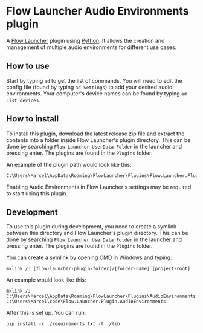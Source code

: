 # Flow Launcher Audio Environments plugin

A [Flow Launcher](https://www.flowlauncher.com/) plugin using [Python](https://www.python.org/). It allows the creation and management of multiple audio environments for different use cases.

## How to use

Start by typing `ad` to get the list of commands. You will need to edit the config file (found by typing `ad Settings`) to add your desired audio environments. Your computer's device names can be found by typing `ad List devices`.

## How to install

To install this plugin, download the latest release zip file and extract the contents into a folder inside Flow Launcher's plugin directory. This can be done by searching `Flow Launcher UserData Folder` in the launcher and pressing enter. The plugins are found in the `Plugins` folder.

An example of the plugin path would look like this:

```
C:\Users\Marcel\AppData\Roaming\FlowLauncher\Plugins\Flow.Launcher.Plugin.AudioEnvironments
```

Enabling Audio Environments in Flow Launcher's settings may be required to start using this plugin.

## Development

To use this plugin during development, you need to create a symlink between this directory and Flow Launcher's plugin directory. This can be done by searching `Flow Launcher UserData Folder` in the launcher and pressing enter. The plugins are found in the `Plugins` folder.

You can create a symlink by opening CMD in Windows and typing:

```CMD
mklink /J [flow-launcher-plugin-folder]/[folder-name] [project-root]
```

An example would look like this:

```CMD
mklink /J C:\Users\Marcel\AppData\Roaming\FlowLauncher\Plugins\AudioEnvironments C:\Users\Marcel\code\Flow.Launcher.Plugin.AudioEnvironments
```

After this is set up. You can run:

```CMD
pip install -r ./requirements.txt -t ./lib
```
